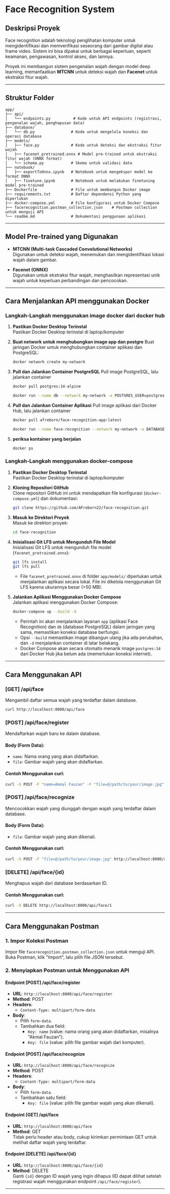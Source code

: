 # Face Recognition System

## Deskripsi Proyek

Face recognition adalah teknologi penglihatan komputer untuk mengidentifikasi dan memverifikasi seseorang dari gambar digital atau frame video. Sistem ini bisa dipakai untuk berbagai keperluan, seperti keamanan, pengawasan, kontrol akses, dan lainnya.

Proyek ini membangun sistem pengenalan wajah dengan model deep learning, memanfaatkan **MTCNN** untuk deteksi wajah dan **Facenet** untuk ekstraksi fitur wajah.

---

## Struktur Folder

```
app/
├── api/
│   └── endpoints.py          # Kode untuk API endpoints (registrasi, pengenalan wajah, penghapusan data)
├── database/
│   └── db.py                # Kode untuk mengelola koneksi dan operasi database
├── models/
│   ├── face.py              # Kode untuk deteksi dan ekstraksi fitur wajah
│   ├── facenet_pretrained.onnx # Model pre-trained untuk ekstraksi fitur wajah (ONNX format)
│   └── schema.py            # Skema untuk validasi data
├── notebook/
│   ├── exportToOnnx.ipynb   # Notebook untuk mengekspor model ke format ONNX
│   ├── finetune.ipynb       # Notebook untuk melakukan finetuning model pre-trained
├── Dockerfile               # File untuk membangun Docker image
├── requirements.txt         # Daftar dependensi Python yang diperlukan
├── docker-compose.yml       # File konfigurasi untuk Docker Compose
├── facerecognition.postman_collection.json    # Postman collection untuk menguji API
└── readme.md                # Dokumentasi penggunaan aplikasi
```
---

## Model Pre-trained yang Digunakan

- **MTCNN (Multi-task Cascaded Convolutional Networks)**  
  Digunakan untuk deteksi wajah, menemukan dan mengidentifikasi lokasi wajah dalam gambar.

- **Facenet (ONNX)**  
  Digunakan untuk ekstraksi fitur wajah, menghasilkan representasi unik wajah untuk keperluan perbandingan dan pencocokan.

---

## Cara Menjalankan API menggunakan Docker

### Langkah-Langkah menggunakan image docker dari docker hub

1. **Pastikan Docker Desktop Terinstal**  
   Pastikan Docker Desktop terinstal di laptop/komputer

2. **Buat network untuk menghubungkan image app dan postgre**
   Buat jaringan Docker untuk menghubungkan container aplikasi dan PostgreSQL:
   ```bash
   docker network create my-network
   ```

3. **Pull dan Jalankan Container PostgreSQL** 
   Pull image PostgreSQL, lalu jalankan container
   ```bash
   docker pull postgres:14-alpine
   ```
   ```bash
   docker run --name db --network my-network -e POSTGRES_USER=postgres -e POSTGRES_PASSWORD=root -e POSTGRES_DB=face_db -p 5432:5432 -d postgres:14-alpine
   ```

4. **Pull dan Jalankan Container Aplikasi**
   Pull image aplikasi dari Docker Hub, lalu jalankan container
   ```bash
   docker pull afreborn/face-recognition-app:latest 
   ```
   ```bash
   docker run --name face-recognition --network my-network -e DATABASE_URL=postgresql://postgres:root@db:5432/face_db -e DB_HOST=db -e DB_PORT=5432 -e DB_USER=postgres -e DB_PASSWORD=root -e DB_NAME=face_db -p 8000:8000 -d afreborn/face-recognition-app:latest 
   ```

5. **periksa kontainer yang berjalan**
   ```bash
   docker ps 
   ```

### Langkah-Langkah menggunakan docker-compose

1. **Pastikan Docker Desktop Terinstal**  
   Pastikan Docker Desktop terinstal di laptop/komputer

2. **Kloning Repositori GitHub**  
   Clone repositori GitHub ini untuk mendapatkan file konfigurasi (`docker-compose.yml`) dan dokumentasi:
   ```bash
   git clone https://github.com/AFreborn22/face-recognition.git
   ```

3. **Masuk ke Direktori Proyek**  
   Masuk ke direktori proyek:
   ```bash
   cd face-recognition
   ```

4. **Inisialisasi Git LFS untuk Mengunduh File Model**  
   Inisialisasi Git LFS untuk mengunduh file model (`facenet_pretrained.onnx`):
   ```bash
   git lfs install
   git lfs pull
   ```
   - File `facenet_pretrained.onnx` di folder `app/models/` diperlukan untuk menjalankan aplikasi secara lokal. File ini dikelola menggunakan Git LFS karena ukurannya besar (>50 MB).

5. **Jalankan Aplikasi Menggunakan Docker Compose**  
   Jalankan aplikasi menggunakan Docker Compose:
   ```bash
   docker-compose up --build -d
   ```
   - Perintah ini akan menjalankan layanan `app` (aplikasi Face Recognition) dan `db` (database PostgreSQL) dalam jaringan yang sama, memastikan koneksi database berfungsi.
   - Opsi `--build` memastikan image dibangun ulang jika ada perubahan, dan `-d` menjalankan container di latar belakang.
   - Docker Compose akan secara otomatis menarik image `postgres:14` dari Docker Hub jika belum ada (memerlukan koneksi internet).

---

## Cara Menggunakan API

### **[GET] /api/face**  
Mengambil daftar semua wajah yang terdaftar dalam database.

```bash
curl http://localhost:8000/api/face
```

### **[POST] /api/face/register**  
Mendaftarkan wajah baru ke dalam database.

#### **Body (Form Data)**:
- `name`: Nama orang yang akan didaftarkan.  
- `file`: Gambar wajah yang akan didaftarkan.

#### **Contoh Menggunakan curl**:
```bash
curl -X POST -F "name=Akmal Fauzan" -F "file=@/path/to/your/image.jpg" http://localhost:8000/api/face/register
```

### **[POST] /api/face/recognize**  
Mencocokkan wajah yang diunggah dengan wajah yang terdaftar dalam database.

#### **Body (Form Data)**: 
- `file`: Gambar wajah yang akan dikenali.

#### **Contoh Menggunakan curl**:
```bash
curl -X POST -F "file=@/path/to/your/image.jpg" http://localhost:8000/api/face/recognize
```

### **[DELETE] /api/face/{id}**  
Menghapus wajah dari database berdasarkan ID.

#### **Contoh Menggunakan curl**:
```bash
curl -X DELETE http://localhost:8000/api/face/1
```

---

## Cara Menggunakan Postman

### 1. Impor Koleksi Postman
Impor file `facerecognition.postman_collection.json` untuk menguji API. Buka Postman, klik "Import", lalu pilih file JSON tersebut.

### 2. Menyiapkan Postman untuk Menggunakan API

#### **Endpoint [POST] /api/face/register**
- **URL**: `http://localhost:8000/api/face/register`
- **Method**: POST
- **Headers**:
  - `Content-Type: multipart/form-data`
- **Body**:
  - Pilih `form-data`.
  - Tambahkan dua field:
    - `Key: name` (value: nama orang yang akan didaftarkan, misalnya "Akmal Fauzan").
    - `Key: file` (value: pilih file gambar wajah dari komputer).

#### **Endpoint [POST] /api/face/recognize**
- **URL**: `http://localhost:8000/api/face/recognize`
- **Method**: POST
- **Headers**:
  - `Content-Type: multipart/form-data`
- **Body**:
  - Pilih `form-data`.
  - Tambahkan satu field:
    - `Key: file` (value: pilih file gambar wajah yang akan dikenali).

#### **Endpoint [GET] /api/face**
- **URL**: `http://localhost:8000/api/face`
- **Method**: GET  
Tidak perlu header atau body, cukup kirimkan permintaan GET untuk melihat daftar wajah yang terdaftar.

#### **Endpoint [DELETE] /api/face/{id}**
- **URL**: `http://localhost:8000/api/face/{id}`
- **Method**: DELETE  
Ganti `{id}` dengan ID wajah yang ingin dihapus (ID dapat dilihat setelah registrasi wajah menggunakan endpoint `/api/face/register`).

---
